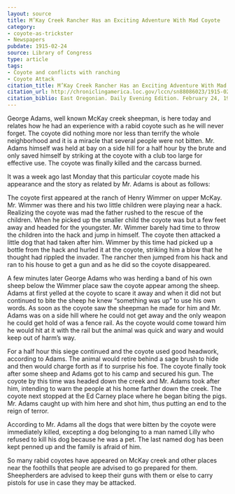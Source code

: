 ```yaml
---
layout: source
title: M’Kay Creek Rancher Has an Exciting Adventure With Mad Coyote
category: 
- coyote-as-trickster
- Newspapers
pubdate: 1915-02-24
source: Library of Congress
type: article
tags:
- Coyote and conflicts with ranching
- Coyote Attack 
citation_title: M’Kay Creek Rancher Has an Exciting Adventure With Mad Coyote
citation_url: http://chroniclingamerica.loc.gov/lccn/sn88086023/1915-02-24/ed-1/seq-1/
citation_biblio: East Oregonian. Daily Evening Edition. February 24, 1915. Chronicling America. Historic American Newspapers. Lib. of Congress.
---
```


George Adams, well known McKay creek sheepman, is here today and relates how he had an experience with a rabid coyote such as he will never forget. The coyote did nothing more nor less than terrify the whole neighborhood and it is a miracle that several people were not bitten. Mr. Adams himself was held at bay on a side hill for a half hour by the brute and only saved himself by striking at the coyote with a club too large for effective use. The coyote was finally killed and the carcass burned.

It was a week ago last Monday that this particular coyote made his appearance and the story as related by Mr. Adams is about as follows:

The coyote first appeared at the ranch of Henry Wimmer on upper McKay. Mr. Wimmer was there and his two little children were playing near a hack. Realizing the coyote was mad the father rushed to the rescue of the children. When he picked up the smaller child the coyote was but a few feet away and headed for the youngster. Mr. Wimmer barely had time to throw the children into the hack and jump in himself. The coyote then attacked a little dog that had taken after him. Wimmer by this time had picked up a bottle from the hack and hurled it at the coyote, striking him a blow that he thought had rippled the invader. The rancher then jumped from his hack and ran to his house to get a gun and as he did so the coyote disappeared.

A few minutes later George Adams who was herding a band of his own sheep below the Wimmer place saw the coyote appear among the sheep. Adams at first yelled at the coyote to scare it away and when it did not but continued to bite the sheep he knew “something was up” to use his own words. As soon as the coyote saw the sheepman he made for him and Mr. Adams was on a side hill where he could not get away and the only weapon he could get hold of was a fence rail. As the coyote would come toward him he would hit at it with the rail but the animal was quick and wary and would keep out of harm’s way.

For a half hour this siege continued and the coyote used good headwork, according to Adams. The animal would retire behind a sage brush to hide and then would charge forth as if to surprise his foe. The coyote finally took after some sheep and Adams got to his camp and secured his gun. The coyote by this time was headed down the creek and Mr. Adams took after him, intending to warn the people at his home farther down the creek. The coyote next stopped at the Ed Carney place where he began biting the pigs. Mr. Adams caught up with him here and shot him, thus putting an end to the reign of terror.

According to Mr. Adams all the dogs that were bitten by the coyote were immediately killed, excepting a dog belonging to a man named Lilly who refused to kill his dog because he was a pet. The last named dog has been kept penned up and the family is afraid of him.

So many rabid coyotes have appeared on McKay creek and other places near the foothills that people are advised to go prepared for them. Sheepherders are advised to keep their guns with them or else to carry pistols for use in case they may be attacked.
